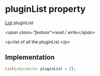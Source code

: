 


# pluginList property







[List](https:api.flutter.dev/flutter/dart-core/List-class.html) pluginList
  
_\<span class="feature"\>read / write\</span\>_



\<p\>list of all the pluginList.\</p\>



## Implementation

```dart
List\<dynamic\> pluginList = [];
```







